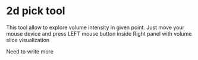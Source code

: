 # 2d pick tool

This tool allow to explore volume intensity in given point.
Just move your mouse device and  press LEFT mouse button inside
Right panel with volume slice visualization

Need to write more